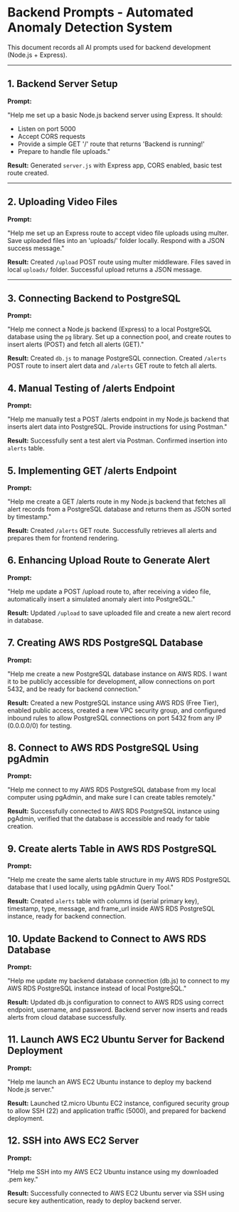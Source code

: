 # Backend Prompts - Automated Anomaly Detection System

This document records all AI prompts used for backend development (Node.js + Express).

---

## 1. Backend Server Setup

**Prompt:**

"Help me set up a basic Node.js backend server using Express. It should:
- Listen on port 5000
- Accept CORS requests
- Provide a simple GET '/' route that returns 'Backend is running!'
- Prepare to handle file uploads."

**Result:**
Generated `server.js` with Express app, CORS enabled, basic test route created.

---

## 2. Uploading Video Files

**Prompt:**

"Help me set up an Express route to accept video file uploads using multer. Save uploaded files into an 'uploads/' folder locally. Respond with a JSON success message."

**Result:**
Created `/upload` POST route using multer middleware. Files saved in local `uploads/` folder. Successful upload returns a JSON message.

---

## 3. Connecting Backend to PostgreSQL

**Prompt:**

"Help me connect a Node.js backend (Express) to a local PostgreSQL database using the `pg` library. Set up a connection pool, and create routes to insert alerts (POST) and fetch all alerts (GET)."

**Result:**
Created `db.js` to manage PostgreSQL connection. Created `/alerts` POST route to insert alert data and `/alerts` GET route to fetch all alerts.

## 4. Manual Testing of /alerts Endpoint

**Prompt:**

"Help me manually test a POST /alerts endpoint in my Node.js backend that inserts alert data into PostgreSQL. Provide instructions for using Postman."

**Result:**
Successfully sent a test alert via Postman. Confirmed insertion into `alerts` table.

## 5. Implementing GET /alerts Endpoint

**Prompt:**

"Help me create a GET /alerts route in my Node.js backend that fetches all alert records from a PostgreSQL database and returns them as JSON sorted by timestamp."

**Result:**
Created `/alerts` GET route. Successfully retrieves all alerts and prepares them for frontend rendering.

## 6. Enhancing Upload Route to Generate Alert

**Prompt:**

"Help me update a POST /upload route to, after receiving a video file, automatically insert a simulated anomaly alert into PostgreSQL."

**Result:**
Updated `/upload` to save uploaded file and create a new alert record in database.

## 7. Creating AWS RDS PostgreSQL Database

**Prompt:**

"Help me create a new PostgreSQL database instance on AWS RDS. I want it to be publicly accessible for development, allow connections on port 5432, and be ready for backend connection."

**Result:**
Created a new PostgreSQL instance using AWS RDS (Free Tier), enabled public access, created a new VPC security group, and configured inbound rules to allow PostgreSQL connections on port 5432 from any IP (0.0.0.0/0) for testing.

## 8. Connect to AWS RDS PostgreSQL Using pgAdmin

**Prompt:**

"Help me connect to my AWS RDS PostgreSQL database from my local computer using pgAdmin, and make sure I can create tables remotely."

**Result:**
Successfully connected to AWS RDS PostgreSQL instance using pgAdmin, verified that the database is accessible and ready for table creation.

## 9. Create alerts Table in AWS RDS PostgreSQL

**Prompt:**

"Help me create the same alerts table structure in my AWS RDS PostgreSQL database that I used locally, using pgAdmin Query Tool."

**Result:**
Created `alerts` table with columns id (serial primary key), timestamp, type, message, and frame_url inside AWS RDS PostgreSQL instance, ready for backend connection.

## 10. Update Backend to Connect to AWS RDS Database

**Prompt:**

"Help me update my backend database connection (db.js) to connect to my AWS RDS PostgreSQL instance instead of local PostgreSQL."

**Result:**
Updated db.js configuration to connect to AWS RDS using correct endpoint, username, and password. Backend server now inserts and reads alerts from cloud database successfully.

## 11. Launch AWS EC2 Ubuntu Server for Backend Deployment

**Prompt:**

"Help me launch an AWS EC2 Ubuntu instance to deploy my backend Node.js server."

**Result:**
Launched t2.micro Ubuntu EC2 instance, configured security group to allow SSH (22) and application traffic (5000), and prepared for backend deployment.

## 12. SSH into AWS EC2 Server

**Prompt:**

"Help me SSH into my AWS EC2 Ubuntu instance using my downloaded .pem key."

**Result:**
Successfully connected to AWS EC2 Ubuntu server via SSH using secure key authentication, ready to deploy backend server.
